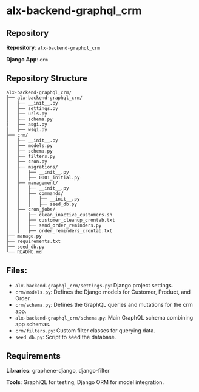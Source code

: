 # alx-backend-graphql_crm

## Repository
**Repository**: `alx-backend-graphql_crm`

**Django App**: `crm`

## Repository Structure
```
alx-backend-graphql_crm/
├── alx-backend-graphql_crm/
│   ├── __init__.py
│   ├── settings.py
│   ├── urls.py
│   ├── schema.py
|   ├── asgi.py
│   ├── wsgi.py
├── crm/
│   ├── __init__.py
│   ├── models.py
│   ├── schema.py
│   ├── filters.py
│   ├── cron.py
│   ├── migrations/
│   │   ├── __init__.py
│   │   ├── 0001_initial.py
│   ├── management/
│   │   ├── __init__.py
│   │   ├── commands/
│   │   │   ├── __init__.py
│   │   │   ├── seed_db.py
│   ├── cron_jobs/
│   │   ├── clean_inactive_customers.sh
│   │   ├── customer_cleanup_crontab.txt
│   │   ├── send_order_reminders.py
│   │   ├── order_reminders_crontab.txt
├── manage.py
├── requirements.txt
├── seed_db.py
└── README.md
```

## Files:
- `alx-backend-graphql_crm/settings.py`: Django project settings.
- `crm/models.py`: Defines the Django models for Customer, Product, and Order.
- `crm/schema.py`: Defines the GraphQL queries and mutations for the crm app.
- `alx-backend-graphql_crm/schema.py`: Main GraphQL schema combining app schemas.
- `crm/filters.py`: Custom filter classes for querying data.
- `seed_db.py`: Script to seed the database.

## Requirements
**Libraries**: graphene-django, django-filter

**Tools**: GraphiQL for testing, Django ORM for model integration.
